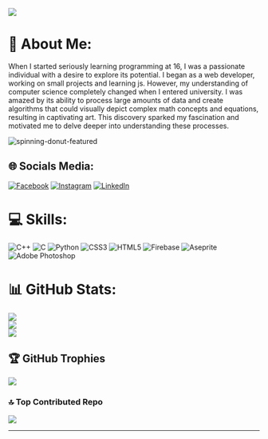 [![](https://visitcount.itsvg.in/api?id=SeifKhaled13&icon=2&color=0)](https://visitcount.itsvg.in)
# 💫 About Me:
When I started seriously learning programming at 16, I was a passionate individual with a desire to explore its potential. I began as a web developer, working on small projects and learning js. However, my understanding of computer science completely changed when I entered university. I was amazed by its ability to process large amounts of data and create algorithms that could visually depict complex math concepts and equations, resulting in captivating art. This discovery sparked my fascination and motivated me to delve deeper into understanding these processes.

![spinning-donut-featured](https://github.com/Yousef-Albasel/Yousef-Albasel/assets/111648493/2e20c369-adf4-4f2e-b5fb-adadd8374f8d)


## 🌐 Socials Media:
[![Facebook](https://img.shields.io/badge/Facebook-%231877F2.svg?logo=Facebook&logoColor=white)](https://web.facebook.com/peso.khaled/) [![Instagram](https://img.shields.io/badge/Instagram-%23E4405F.svg?logo=Instagram&logoColor=white)](https://www.instagram.com/seif_khaled10/) [![LinkedIn](https://img.shields.io/badge/LinkedIn-%230077B5.svg?logo=linkedin&logoColor=white)](https://www.linkedin.com/in/seif-khaled-04081b252/)

# 💻 Skills:
![C++](https://img.shields.io/badge/c++-%2300599C.svg?style=for-the-badge&logo=c%2B%2B&logoColor=white) ![C](https://img.shields.io/badge/c-%2300599C.svg?style=for-the-badge&logo=c&logoColor=white) ![Python](https://img.shields.io/badge/python-3670A0?style=for-the-badge&logo=python&logoColor=ffdd54) ![CSS3](https://img.shields.io/badge/css3-%231572B6.svg?style=for-the-badge&logo=css3&logoColor=white) ![HTML5](https://img.shields.io/badge/html5-%23E34F26.svg?style=for-the-badge&logo=html5&logoColor=white) ![Firebase](https://img.shields.io/badge/firebase-%23039BE5.svg?style=for-the-badge&logo=firebase) ![Aseprite](https://img.shields.io/badge/Aseprite-FFFFFF?style=for-the-badge&logo=Aseprite&logoColor=#7D929E) ![Adobe Photoshop](https://img.shields.io/badge/adobephotoshop-%2331A8FF.svg?style=for-the-badge&logo=adobephotoshop&logoColor=white)
# 📊 GitHub Stats:
![](https://github-readme-stats.vercel.app/api?username=SeifKhaled13&theme=dark&hide_border=true&include_all_commits=false&count_private=false)<br/>
![](https://github-readme-streak-stats.herokuapp.com/?user=SeifKhaled13&theme=dark&hide_border=true)<br/>
![](https://github-readme-stats.vercel.app/api/top-langs/?username=SeifKhaled13&theme=dark&hide_border=true&include_all_commits=false&count_private=false&layout=compact)

## 🏆 GitHub Trophies
![](https://github-profile-trophy.vercel.app/?username=SeifKhaled13&theme=darkhub&no-frame=true&no-bg=false&margin-w=4)

### 🔝 Top Contributed Repo
![](https://github-contributor-stats.vercel.app/api?username=SeifKhaled13&limit=5&theme=monokai&combine_all_yearly_contributions=true)

---
